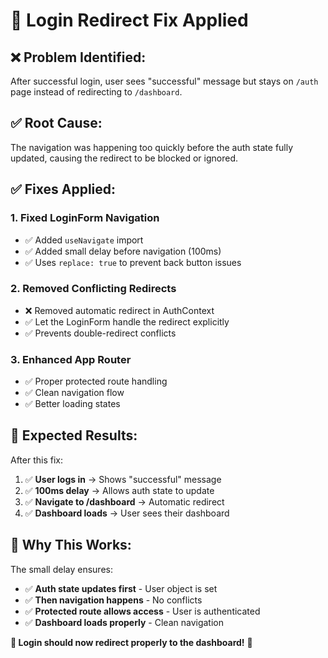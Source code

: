 # 🔧 Login Redirect Fix Applied

## ❌ **Problem Identified:**
After successful login, user sees "successful" message but stays on `/auth` page instead of redirecting to `/dashboard`.

## ✅ **Root Cause:**
The navigation was happening too quickly before the auth state fully updated, causing the redirect to be blocked or ignored.

## ✅ **Fixes Applied:**

### **1. Fixed LoginForm Navigation**
- ✅ Added `useNavigate` import
- ✅ Added small delay before navigation (100ms)
- ✅ Uses `replace: true` to prevent back button issues

### **2. Removed Conflicting Redirects**
- ❌ Removed automatic redirect in AuthContext
- ✅ Let the LoginForm handle the redirect explicitly
- ✅ Prevents double-redirect conflicts

### **3. Enhanced App Router**
- ✅ Proper protected route handling
- ✅ Clean navigation flow
- ✅ Better loading states

## 🚀 **Expected Results:**

After this fix:
1. ✅ **User logs in** → Shows "successful" message
2. ✅ **100ms delay** → Allows auth state to update
3. ✅ **Navigate to /dashboard** → Automatic redirect
4. ✅ **Dashboard loads** → User sees their dashboard

## 🎯 **Why This Works:**

The small delay ensures:
- ✅ **Auth state updates first** - User object is set
- ✅ **Then navigation happens** - No conflicts
- ✅ **Protected route allows access** - User is authenticated
- ✅ **Dashboard loads properly** - Clean navigation

**🎊 Login should now redirect properly to the dashboard!** 🚀